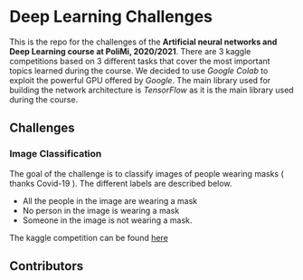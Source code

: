 # Deep Learning Challenges
This is the repo for the challenges of the **Artificial neural networks and Deep Learning course at PoliMi, 2020/2021**.
There are 3 kaggle competitions based on 3 different tasks that cover the most important topics learned during the course. We decided to use *Google Colab* to exploit the powerful GPU offered by *Google*. The main library used for building the network architecture is *TensorFlow* as it is the main library used during the course.

## Challenges ##

### Image Classification  ###

The goal of the challenge is to classify images of people wearing masks ( thanks Covid-19 ). The different labels are described below.
* All the people in the image are wearing a mask 
* No person in the image is wearing a mask
* Someone in the image is not wearing a mask.

The kaggle competition can be found [here](https://www.kaggle.com/c/artificial-neural-networks-and-deep-learning-2020/)

 ## Contributors ##

